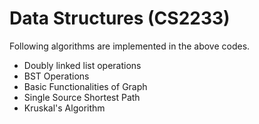 # Data Structures (CS2233)
Following algorithms are implemented in the above codes.   
- Doubly linked list operations
- BST Operations
- Basic Functionalities of Graph
- Single Source Shortest Path
- Kruskal's Algorithm